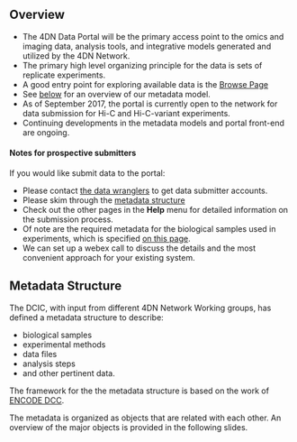 ## Overview

* The 4DN Data Portal will be the primary access point to the omics and imaging data, analysis tools, and integrative models
generated and utilized by the 4DN Network.
* The primary high level organizing principle for the data is sets of replicate experiments.
* A good entry point for exploring available data is the [Browse Page](https://data.4dnucleome.org/browse/?type=ExperimentSetReplicate&experimentset_type=replicate)
* See [below](#metadata-structure) for an overview of our metadata model.
* As of September 2017, the portal is currently open to the network for data submission for
Hi-C and Hi-C-variant experiments.  
* Continuing developments in the metadata models and portal front-end are ongoing.

#### Notes for prospective submitters

If you would like submit data to the portal:

* Please contact [the data wranglers](mailto:support@4dnucleome.org) to get data submitter accounts.
* Please skim through the [metadata structure](#metadata-structure)
* Check out the other pages in the **Help** menu for detailed information on the submission process.  
* Of note are the required metadata for the biological samples used in experiments, which is specified [on this page](/help/cell-culture).
* We can set up a webex call to discuss the details and the most convenient approach for your existing system.

## Metadata Structure

The DCIC, with input from different 4DN Network Working groups, has defined a metadata structure to describe:

* biological samples
* experimental methods
* data files
* analysis steps
* and other pertinent data.

The framework for the the metadata structure is based on the work of
[ENCODE DCC](https://www.encodeproject.org/help/getting-started/#organization).

The metadata is organized as objects that are related with each other.
An overview of the major objects is provided in the following slides.

